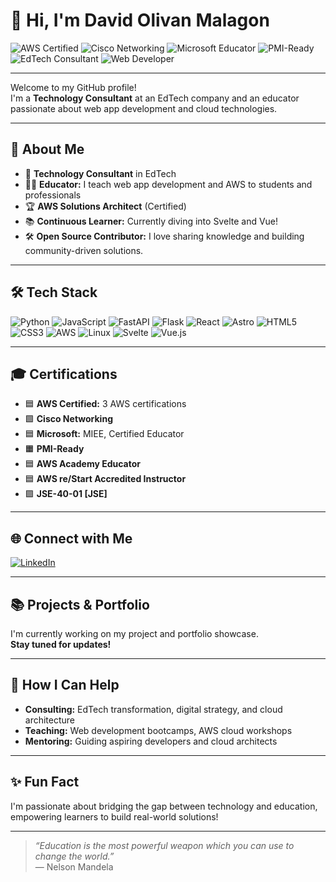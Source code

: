 # 👋 Hi, I'm David Olivan Malagon

![AWS Certified](https://img.shields.io/badge/AWS-Certified-blue?logo=amazon-aws&logoColor=white)
![Cisco Networking](https://img.shields.io/badge/Cisco-Networking-green?logo=cisco&logoColor=white)
![Microsoft Educator](https://img.shields.io/badge/Microsoft-Educator-blue?logo=microsoft&logoColor=white)
![PMI-Ready](https://img.shields.io/badge/PMI-Ready-orange?logo=project-management&logoColor=white)
![EdTech Consultant](https://img.shields.io/badge/Role-EdTech%20Consultant-purple)
![Web Developer](https://img.shields.io/badge/Web%20Dev-Python,%20JS,%20React,%20FastAPI-9cf)

---

Welcome to my GitHub profile!  
I'm a **Technology Consultant** at an EdTech company and an educator passionate about web app development and cloud technologies.

---

## 🚀 About Me

- 🏫 **Technology Consultant** in EdTech
- 👨‍🏫 **Educator:** I teach web app development and AWS to students and professionals
- 🏆 **AWS Solutions Architect** (Certified)
- 📚 **Continuous Learner:** Currently diving into Svelte and Vue!
- 🛠️ **Open Source Contributor:** I love sharing knowledge and building community-driven solutions.

---

## 🛠️ Tech Stack

![Python](https://img.shields.io/badge/Python-3776AB?logo=python&logoColor=white)
![JavaScript](https://img.shields.io/badge/JavaScript-F7DF1E?logo=javascript&logoColor=black)
![FastAPI](https://img.shields.io/badge/FastAPI-009688?logo=fastapi)
![Flask](https://img.shields.io/badge/Flask-000000?logo=flask)
![React](https://img.shields.io/badge/React-61DAFB?logo=react&logoColor=black)
![Astro](https://img.shields.io/badge/Astro-1a1a1a?logo=astro&logoColor=white)
![HTML5](https://img.shields.io/badge/HTML5-E34F26?logo=html5&logoColor=white)
![CSS3](https://img.shields.io/badge/CSS3-1572B6?logo=css3&logoColor=white)
![AWS](https://img.shields.io/badge/AWS-232F3E?logo=amazon-aws&logoColor=white)
![Linux](https://img.shields.io/badge/Linux-FCC624?logo=linux&logoColor=black)
![Svelte](https://img.shields.io/badge/Svelte-FF3E00?logo=svelte&logoColor=white)
![Vue.js](https://img.shields.io/badge/Vue.js-4FC08D?logo=vue.js&logoColor=white)

---

## 🎓 Certifications

- 🟦 **AWS Certified:** 3 AWS certifications
- 🟩 **Cisco Networking**
- 🟦 **Microsoft:** MIEE, Certified Educator
- 🟧 **PMI-Ready**
- 🟦 **AWS Academy Educator**
- 🟦 **AWS re/Start Accredited Instructor**
- 🟪 **JSE-40-01 [JSE]**

---

## 🌐 Connect with Me

[![LinkedIn](https://img.shields.io/badge/LinkedIn-David_Olivan_Malagon-blue?logo=linkedin)](https://www.linkedin.com/in/david-olivan-malagon/)

---

## 📚 Projects & Portfolio

I'm currently working on my project and portfolio showcase.  
**Stay tuned for updates!**

---

## 📣 How I Can Help

- **Consulting:** EdTech transformation, digital strategy, and cloud architecture
- **Teaching:** Web development bootcamps, AWS cloud workshops
- **Mentoring:** Guiding aspiring developers and cloud architects

---

## ✨ Fun Fact

I'm passionate about bridging the gap between technology and education, empowering learners to build real-world solutions!

---

> _“Education is the most powerful weapon which you can use to change the world.”_  
> — Nelson Mandela
